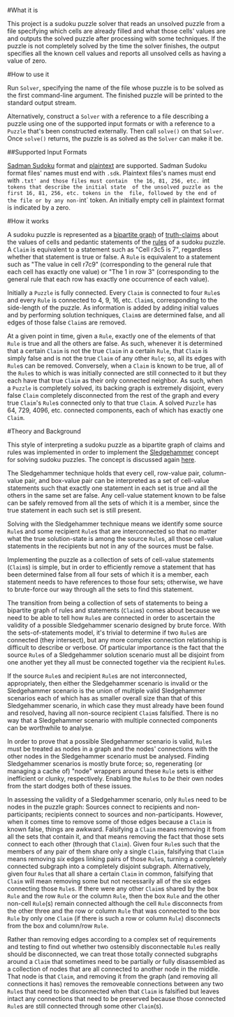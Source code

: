#What it is

This project is a sudoku puzzle solver that reads an unsolved puzzle 
from a file specifying which cells are already filled and what those 
cells' values are and outputs the solved puzzle after processing with 
some techniques. If the puzzle is not completely solved by the time 
the solver finishes, the output specifies all the known cell values 
and reports all unsolved cells as having a value of zero.

#How to use it

Run `Solver`, specifying the name of the file whose puzzle is to be 
solved as the first command-line argument. The finished puzzle will be 
printed to the standard output stream.

Alternatively, construct a `Solver` with a reference to a file describing a puzzle 
using one of the supported input formats or with a reference to a 
`Puzzle` that's been constructed externally. Then call `solve()` on 
that `Solver`. Once `solve()` returns, the puzzle is as solved as 
the `Solver` can make it be.

##Supported Input Formats

[Sadman Sudoku](https://github.com/fiveham/Sudoku_Solver/blob/master/src/sudoku/parse/SadmanParser.java) 
format and 
[plaintext](https://github.com/fiveham/Sudoku_Solver/blob/master/src/sudoku/parse/TxtParser.java) 
are supported. 
Sadman Sudoku format files' names must end with `.sdk`. Plaintext 
files's names must end with `.txt' and those files must contain 
the 16, 81, 256, etc. `int` tokens that describe the initial state 
of the unsolved puzzle as the first 16, 81, 256, etc. tokens in the 
file, followed by the end of the file or by any non-`int` token. 
An initially empty cell in plaintext format is indicated by a zero.

#How it works

A sudoku puzzle is represented as a 
[bipartite graph](https://en.wikipedia.org/wiki/Bipartite_graph) of 
[truth-claims](https://github.com/fiveham/Sudoku_Solver/blob/master/src/sudoku/Claim.java) 
about the values of cells and pedantic statements 
of the [rules](https://github.com/fiveham/Sudoku_Solver/blob/master/src/sudoku/Rule.java) 
of a sudoku puzzle. A `Claim` is equivalent to a 
statement such as "Cell r3c5 is 7", regardless whether that statement 
is true or false. A `Rule` is equivalent to a statement such as "The 
value in cell r7c9" (corresponding to the general rule that each 
cell has exactly one value) or "The 1 in row 3" (corresponding to the 
general rule that each row has exactly one occurrence of each value).

Initially a `Puzzle` is fully connected. Every `Claim` is connected to 
four `Rule`s and every `Rule` is connected to 4, 9, 16, etc. `Claim`s, 
corresponding to the side-length of the puzzle. As information is added 
by adding initial values and by performing solution techniques, `Claim`s 
are determined false, and all edges of those false `Claim`s are removed.

At a given point in time, given a `Rule`, exactly one of the elements of 
that `Rule` is true and all the others are false. As such, whenever it 
is determined that a certain `Claim` is not the true `Claim` in a certain 
`Rule`, that `Claim` is simply false and is not the true `Claim` of any 
other `Rule`; so, all its edges with `Rule`s can be removed. Conversely, 
when a `Claim` is known to be true, all of the `Rule`s to which is was 
initially connected are still connected to it but they each have that 
true `Claim` as their only connected neighbor. As such, when a `Puzzle` 
is completely solved, its backing graph is extremely disjoint, every 
false `Claim` completely disconnected from the rest of the graph and 
every true `Claim`'s `Rule`s connected only to that true `Claim`. A solved 
`Puzzle` has 64, 729, 4096, etc. connected components, each of which 
has exactly one `Claim`.

#Theory and Background

This style of interpreting a sudoku puzzle as a bipartite graph of 
claims and rules was implemented in order to implement the 
[Sledgehammer](http://onigame.livejournal.com/20626.html) concept 
for solving sudoku puzzles. The concept is discussed again 
[here](http://onigame.livejournal.com/18580.html).

The Sledgehammer technique holds that every cell, row-value pair, 
column-value pair, and box-value pair can be interpreted as a set 
of cell-value statements such that exactly one statement in each set 
is true and all the others in the same set are false. Any cell-value 
statement known to be false can be safely removed from all the sets 
of which it is a member, since the true statement in each such set 
is still present.

Solving with the Sledgehammer technique means we identify some source `Rule`s 
and some recipient `Rule`s that are interconnected so that no matter what 
the true solution-state is among the source `Rule`s, all those cell-value 
statements in the recipients but not in any of the sources must be false.

Implementing the puzzle as a collection of sets of cell-value statements 
(`Claim`s) is simple, but in order to efficiently remove a statement 
that has been determined false from all four sets of which it is a member, 
each statement needs to have references to those four sets; otherwise, 
we have to brute-force our way through all the sets to find this statement.

The transition from being a collection of sets of statements to being a 
bipartite graph of rules and statements (`Claim`s) comes about because 
we need to be able to tell how `Rule`s are connected in order to ascertain 
the validity of a possible Sledgehammer scenario designed by brute force. 
With the sets-of-statements model, it's trivial to determine if two `Rule`s 
are connected (they intersect), but any more complex connection relationship 
is difficult to describe or verbose. Of particular importance is 
the fact that the source `Rule`s of a Sledgehammer solution scenario must all 
be disjoint from one another yet they all must be connected together via the 
recipient `Rule`s.

If the source `Rule`s and recipient `Rule`s are not interconnected, appropriately, 
then either the Sledgehammer scenario is invalid or the Sledgehammer scenario 
is the union of multiple valid Sledgehammer scenarios each of which has as 
smaller overall size than that of this Sledgehammer scenario, in which case 
they must already have been found and resolved, having all non-source recipient 
`Claim`s falsified. There is no way that a Sledgehammer scenario with multiple 
connected components can be worthwhile to analyse.

In order to prove that a possible Sledgehammer scenario is valid, `Rule`s 
must be treated as nodes in a graph and the nodes' connections with the other 
nodes in the Sledgehammer scenario must be analysed. Finding Sledgehammer 
scenarios is mostly brute force; so, regenerating (or managing a cache of) 
"node" wrappers around these `Rule` sets is either inefficient or 
clunky, respectively. Enabling the `Rule`s to *be* their own nodes from the 
start dodges both of these issues.

In assessing the validity of a Sledgehammer scenario, only `Rule`s need 
to be nodes in the puzzle graph: Sources connect to recipients and non-participants; 
recipients connect to sources and non-participants. However, when it comes time 
to remove some of those edges because a `Claim` is known false, things are awkward. 
Falsifying a `Claim` means removing it from all the sets that contain it, and that 
means removing the fact that those sets connect to each other (through that `Claim`). 
Given four `Rule`s such that the members of any pair of them share only a single 
`Claim`, falsifying that `Claim` means removing *six* edges linking pairs of 
those `Rule`s, turning a completely connected subgraph into a completely disjoint 
subgraph. Alternatively, given four `Rule`s that all share a certain `Claim` in 
common, falsifying that `Claim` will mean removing some but not necessarily all 
of the six edges connecting those `Rule`s. If there were any other `Claim`s shared 
by the box `Rule` and the row `Rule` or the column `Rule`, then the box `Rule` and 
the other non-cell `Rule`(s) remain connected although the cell `Rule` disconnects 
from the other three and the row or column `Rule` that was connected to the box 
`Rule` by only one `Claim` (if there is such a row or column `Rule`) disconnects 
from the box and column/row `Rule`.

Rather than removing edges according to a complex set of requirements and testing 
to find out whether two ostensibly disconnectable `Rule`s really should be 
disconnected, we can treat those totally connected subgraphs around a `Claim` that 
sometimes need to be partially *or* fully disassembled as a collection of nodes 
that are all connected to another node in the middle. That node is that `Claim`, and 
removing it from the graph (and removing all connections it has) removes the 
removeable connections between any two `Rule`s that need to be disconnected when that 
`Claim` is falsified but leaves intact any connections that need to be preserved 
because those connected `Rule`s are still connected through some other `Claim`(s).
